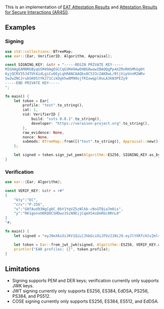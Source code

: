 This is an implementation of [EAT Attestation
Results](https://www.rfc-editor.org/rfc/internet-drafts/draft-fv-rats-ear-00.html) and [Attestation Results for Secure Interactions (AR4SI)](https://datatracker.ietf.org/doc/draft-ietf-rats-ar4si/).

## Examples

### Signing

```rust
use std::collections::BTreeMap;
use ear::{Ear, VerifierID, Algorithm, Appraisal};

const SIGNING_KEY: &str = "-----BEGIN PRIVATE KEY-----
MIGHAgEAMBMGByqGSM49AgEGCCqGSM49AwEHBG0wawIBAQQgPp4XZRnRHSMhGg0t
6yjQCRV35J4TUY4idLgiCu6EyLqhRANCAAQbx8C533c2AKDwL/RtjVipVnnM2WRv
5w2wZNCJrubSK0StYKJ71CikDgkhw8M90ojfRIowqpl0uLA3kW3PEZy9
-----END PRIVATE KEY-----
";

fn main() {
    let token = Ear{
        profile: "test".to_string(),
        iat: 1,
        vid: VerifierID {
            build: "vsts 0.0.1".to_string(),
            developer: "https://veraison-project.org".to_string(),
        },
        raw_evidence: None,
        nonce: None,
        submods: BTreeMap::from([("test".to_string(), Appraisal::new())]),
    };

    let signed = token.sign_jwt_pem(Algorithm::ES256, SIGNING_KEY.as_bytes()).unwrap();
}
```

### Verification

```rust
use ear::{Ear, Algorithm};

const VERIF_KEY: &str = r#"
{
    "kty":"EC",
    "crv":"P-256",
    "x":"G8fAud93NgCg8C_0bY1YqVZ5zNlkb-cNsGTQia7m0is",
    "y":"RK1gonvUKKQOCSHDwz3SiN9EijCqmXS4sDeRbc8RnL0"
}
"#;

fn main() {
    let signed = "eyJ0eXAiOiJKV1QiLCJhbGciOiJFUzI1NiJ9.eyJlYXRfcHJvZmlsZSI6InRlc3QiLCJpYXQiOjEsImVhci52ZXJpZmllci1pZCI6eyJkZXZlbG9wZXIiOiJodHRwczovL3ZlcmFpc29uLXByb2plY3Qub3JnIiwiYnVpbGQiOiJ2c3RzIDAuMC4xIn0sInN1Ym1vZHMiOnsidGVzdCI6eyJlYXIuc3RhdHVzIjoibm9uZSJ9fX0.G25v0j0NDQhSOcK3Jtfq5vqVxnoWuWf-Q0DCNkCwpyB03DGr25ZDJ3IDSAHVPZrr6TVMwj8RcGEzQnCrucem4Q";

    let token = Ear::from_jwt_jwk(signed, Algorithm::ES256, VERIF_KEY.as_bytes()).unwrap();
    println!("EAR profiles: {}", token.profile);
}
```

## Limitations

- Signing supports PEM and DER keys; verification currently only supports JWK
  keys.
- JWT signing currently only supports ES256, ES384, EdDSA, PS256, PS384, and
  PS512.
- COSE signing currently only supports ES256, ES384, ES512, and EdDSA.
